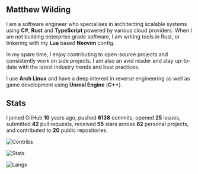 ## Matthew Wilding

I am a software engineer who specialises in architecting scalable systems using **C#**, **Rust** and **TypeScript** powered by various cloud providers.
When I am not building enterprise grade software, I am writing tools in Rust, or tinkering with my **Lua** based **Neovim** config.

In my spare time, I enjoy contributing to open-source projects and consistently work on side projects. I am also an avid reader and stay up-to-date with the latest industry trends and best practices.

I use **Arch Linux** and have a deep interest in reverse engineering as well as game development using **Unreal Engine** (**C++**).

## Stats

I joined GitHub **10** years ago, pushed **6138** commits, opened **25** issues, submitted **42** pull requests, received **55** stars across **82** personal projects, and contributed to **20** public repositories.

![Contribs](https://github-contributor-stats.vercel.app/api?username=mbwilding&theme=tokyonight&hide_border=true)

![Stats](https://github-readme-stats.vercel.app/api?username=mbwilding&show_icons=true&theme=tokyonight&hide_border=true)

![Langs](https://github-readme-stats.vercel.app/api/top-langs/?username=mbwilding&layout=donut&theme=tokyonight&hide_border=true)
